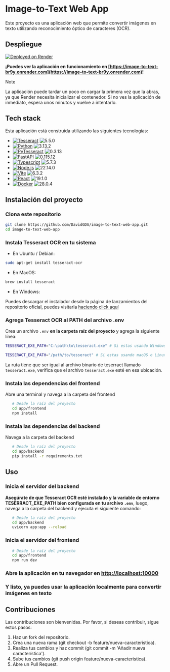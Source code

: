 # Image-to-Text Web App

Este proyecto es una aplicación web que permite convertir imágenes en texto utilizando reconocimiento óptico de caracteres (OCR).

## Despliegue

[![Deployed on Render](https://img.shields.io/badge/Deployed_on_Render-%23000000.svg?style=for-the-badge&logo=render&logoColor=white)](https://render.com/)

**¡Puedes ver la aplicación en funcionamiento en [https://image-to-text-br9y.onrender.com](https://image-to-text-br9y.onrender.com)!**

> [!NOTE]
> La aplicación puede tardar un poco en cargar la primera vez que la abras, ya que Render necesita inicializar el contenedor. Si no ves la aplicación de inmediato, espera unos minutos y vuelve a intentarlo.

## Tech stack

Esta aplicación está construida utilizando las siguientes tecnologías:

- [![Tesseract](https://img.shields.io/badge/Tesseract-green?style=for-the-badge&logo=tesseract)](https://tesseract-ocr.github.io/) ![5.5.0](https://img.shields.io/badge/5.5.0-gray?style=for-the-badge)
- [![Python](https://img.shields.io/badge/Python-3776AB?style=for-the-badge&logo=python&logoColor=white)](https://www.python.org/) ![3.13.2](https://img.shields.io/badge/3.13.3-gray?style=for-the-badge)
- [![PyTesseract](https://img.shields.io/badge/PyTeserract-green?style=for-the-badge&logo=python&logoColor=white)](https://pypi.org/project/pytesseract/) ![0.3.13](https://img.shields.io/badge/0.3.13-gray?style=for-the-badge)
- [![FastAPI](https://img.shields.io/badge/FastAPI-005571?style=for-the-badge&logo=fastapi)](https://fastapi.tiangolo.com/) ![0.115.12](https://img.shields.io/badge/0.115.12-gray?style=for-the-badge)
- [![Typescript](https://img.shields.io/badge/TypeScript-3178C6?style=for-the-badge&logo=typescript&logoColor=white)](https://www.typescriptlang.org/) ![5.7.3](https://img.shields.io/badge/5.7.3-gray?style=for-the-badge)
- [![Node.js](https://img.shields.io/badge/Node.js-339933?style=for-the-badge&logo=node.js&logoColor=white)](https://nodejs.org/) ![22.14.0](https://img.shields.io/badge/22.14.0-gray?style=for-the-badge)
- [![Vite](https://img.shields.io/badge/Vite-646CFF?style=for-the-badge&logo=vite&logoColor=white)](https://vitejs.dev/) ![6.3.2](https://img.shields.io/badge/6.3.2-gray?style=for-the-badge)
- [![React](https://img.shields.io/badge/react-%2320232a.svg?style=for-the-badge&logo=react&logoColor=%2361DAFB)](https://reactjs.org/) ![19.1.0](https://img.shields.io/badge/19.1.0-gray?style=for-the-badge)
- [![Docker](https://img.shields.io/badge/docker-%232496ED.svg?style=for-the-badge&logo=docker&logoColor=white)](https://www.docker.com/) ![28.0.4](https://img.shields.io/badge/28.0.4-gray?style=for-the-badge)

## Instalación del proyecto

### Clona este repositorio

```bash
git clone https://github.com/DavidGDA/image-to-text-web-app.git
cd image-to-text-web-app
```

### Instala Tesseract OCR en tu sistema

- En Ubuntu / Debian:

```bash
sudo apt-get install tesseract-ocr
```

- En MacOS:

```bash
brew install tesseract
```

- En Windows:

Puedes descargar el instalador desde la página de lanzamientos del repositorio oficial, puedes visitarla [haciendo click aquí](https://github.com/tesseract-ocr/tesseract/releases)

### Agrega Tesseract OCR al PATH del archivo .env

Crea un archivo `.env` **en la carpeta raíz del proyecto** y agrega la siguiente línea:

```bash
TESSERACT_EXE_PATH="C:\path\to\tesseract.exe" # Si estas usando Windows
```

```bash
TESSERACT_EXE_PATH="/path/to/tesseract" # Si estas usando macOS o Linux
```

La ruta tiene que ser igual al archivo binario de teserract llamado `tesseract.exe`, verifica que el archivo `tesseract.exe` esté en esa ubicación.

### Instala las dependencias del frontend

Abre una terminal y navega a la carpeta del frontend

```bash
   # Desde la raíz del proyecto
   cd app/frontend
   npm install
```

### Instala las dependencias del backend

Navega a la carpeta del backend

```bash
   # Desde la raíz del proyecto
   cd app/backend
   pip install -r requirements.txt
```

## Uso

### Inicia el servidor del backend

**Asegúrate de que Tesseract OCR esté instalado y la variable de entorno TESERRACT_EXE_PATH bien configurada en tu archivo `.env`**, luego, navega a la carpeta del backend y ejecuta el siguiente comando:

```bash
   # Desde la raíz del proyecto
   cd app/backend
   uvicorn app:app --reload
```

### Inicia el servidor del frontend

```bash
   # Desde la raíz del proyecto
   cd app/frontend
   npm run dev
```

### Abre la aplicación en tu navegador en [http://localhost:10000](http://localhost:10000)

### Y listo, ya puedes usar la aplicación localmente para convertir imágenes en texto

## Contribuciones

Las contribuciones son bienvenidas. Por favor, si deseas contribuir, sigue estos pasos:

1. Haz un fork del repositorio.
2. Crea una nueva rama (git checkout -b feature/nueva-caracteristica).
3. Realiza tus cambios y haz commit (git commit -m 'Añadir nueva característica').
4. Sube tus cambios (git push origin feature/nueva-caracteristica).
5. Abre un Pull Request.
